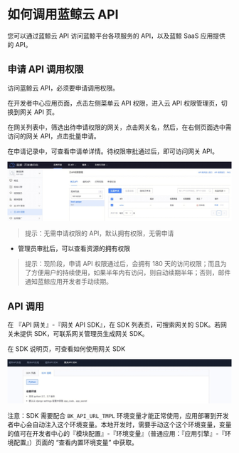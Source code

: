 # 如何调用蓝鲸云 API

您可以通过蓝鲸云 API 访问蓝鲸平台各项服务的 API，以及蓝鲸 SaaS 应用提供的 API。

## 申请 API 调用权限

访问蓝鲸云 API，必须要申请调用权限。

在开发者中心应用页面，点击左侧菜单云 API 权限，进入云 API 权限管理页，切换到网关 API 页。

在网关列表中，筛选出待申请权限的网关，点击网关名，然后，在右侧页面选中需访问的网关 API，点击批量申请。

在申请记录中，可查看申请单详情。待权限审批通过后，即可访问网关 API。

![申请 API 权限](../../assets/images/apply_api.png)

> 提示：无需申请权限的 API，默认拥有权限，无需申请

- 管理员审批后，可以查看资源的拥有权限

> 提示：现阶段，申请 API 权限通过后，会拥有 180 天的访问权限；而且为了方便用户的持续使用，如果半年内有访问，则自动续期半年；否则，邮件通知蓝鲸应用开发者手动续期。

## API 调用

在 『API 网关』-『网关 API SDK』，在 SDK 列表页，可搜索网关的 SDK。若网关未提供 SDK，可联系网关管理员生成网关 SDK。

在 SDK 说明页，可查看如何使用网关 SDK

![查看网关 SDK](../../assets/images/cloud_api_sdk.png)

注意：SDK 需要配合 `BK_API_URL_TMPL` 环境变量才能正常使用，应用部署到开发者中心会自动注入这个环境变量。本地开发时，需要手动这个这个环境变量，变量的值可在开发者中心的『模块配置』-『环境变量』（普通应用：『应用引擎』-『环境配置』）页面的 “查看内置环境变量” 中获取。
